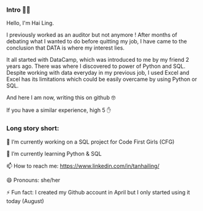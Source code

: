 ### Intro 👩‍💻

Hello, I'm Hai Ling. 

I previously worked as an auditor but not anymore ! After months of debating what I wanted to do before quitting my job, I have came to the conclusion that DATA is where my interest lies.

It all started with DataCamp, which was introduced to me by my friend 2 years ago. There was where I discovered to power of Python and SQL. Despite working with data everyday in my previous job, I used Excel and Excel has its limitations which could be easily overcame by using Python or SQL.

And here I am now, writing this on github 🤓

If you have a similar experience, high 5 ✋

### Long story short:

🔭 I’m currently working on a SQL project for Code First Girls (CFG)

🌱 I’m currently learning Python & SQL

📫 How to reach me: https://www.linkedin.com/in/tanhailing/

😄 Pronouns: she/her

⚡ Fun fact: I created my Github account in April but I only started using it today (August)

<!--
**haiilingg/haiilingg** is a ✨ _special_ ✨ repository because its `README.md` (this file) appears on your GitHub profile.

Here are some ideas to get you started:

- 🔭 I’m currently working on ...
- 🌱 I’m currently learning ...
- 👯 I’m looking to collaborate on ...
- 🤔 I’m looking for help with ...
- 💬 Ask me about ...
- 📫 How to reach me: ...
- 😄 Pronouns: ...
- ⚡ Fun fact: ...
-->
